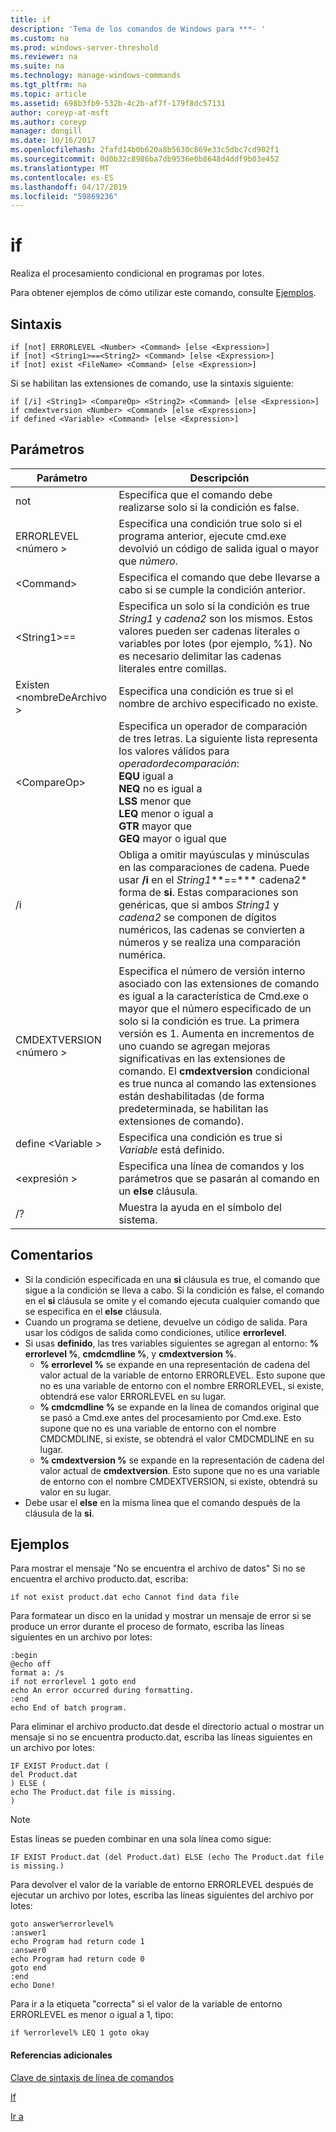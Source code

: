 ```yaml
---
title: if
description: 'Tema de los comandos de Windows para ***- '
ms.custom: na
ms.prod: windows-server-threshold
ms.reviewer: na
ms.suite: na
ms.technology: manage-windows-commands
ms.tgt_pltfrm: na
ms.topic: article
ms.assetid: 698b3fb9-532b-4c2b-af7f-179f8dc57131
author: coreyp-at-msft
ms.author: coreyp
manager: dongill
ms.date: 10/16/2017
ms.openlocfilehash: 2fafd14b0b620a8b5630c869e33c5dbc7cd902f1
ms.sourcegitcommit: 0d0b32c8986ba7db9536e0b8648d4ddf9b03e452
ms.translationtype: MT
ms.contentlocale: es-ES
ms.lasthandoff: 04/17/2019
ms.locfileid: "59869236"
---
```

# <a name="if"></a>if



Realiza el procesamiento condicional en programas por lotes.

Para obtener ejemplos de cómo utilizar este comando, consulte [Ejemplos](#BKMK_examples).

## <a name="syntax"></a>Sintaxis

```
if [not] ERRORLEVEL <Number> <Command> [else <Expression>]
if [not] <String1>==<String2> <Command> [else <Expression>]
if [not] exist <FileName> <Command> [else <Expression>]
```
Si se habilitan las extensiones de comando, use la sintaxis siguiente:
```
if [/i] <String1> <CompareOp> <String2> <Command> [else <Expression>]
if cmdextversion <Number> <Command> [else <Expression>]
if defined <Variable> <Command> [else <Expression>]
```

## <a name="parameters"></a>Parámetros

|Parámetro|Descripción|
|---------|-----------|
|not|Especifica que el comando debe realizarse solo si la condición es false.|
|ERRORLEVEL \<número >|Especifica una condición true solo si el programa anterior, ejecute cmd.exe devolvió un código de salida igual o mayor que *número*.|
|\<Command>|Especifica el comando que debe llevarse a cabo si se cumple la condición anterior.|
|\<String1>==<String2>|Especifica un solo si la condición es true *String1* y *cadena2* son los mismos. Estos valores pueden ser cadenas literales o variables por lotes (por ejemplo, %1). No es necesario delimitar las cadenas literales entre comillas.|
|Existen \<nombreDeArchivo >|Especifica una condición es true si el nombre de archivo especificado no existe.|
|\<CompareOp>|Especifica un operador de comparación de tres letras. La siguiente lista representa los valores válidos para *operadordecomparación*:</br>**EQU** igual a</br>**NEQ** no es igual a</br>**LSS** menor que</br>**LEQ** menor o igual a</br>**GTR** mayor que</br>**GEQ** mayor o igual que|
|/i|Obliga a omitir mayúsculas y minúsculas en las comparaciones de cadena.  Puede usar **/i** en el *String1***==*** cadena2* forma de **si**. Estas comparaciones son genéricas, que si ambos *String1* y *cadena2* se componen de dígitos numéricos, las cadenas se convierten a números y se realiza una comparación numérica.|
|CMDEXTVERSION \<número >|Especifica el número de versión interno asociado con las extensiones de comando es igual a la característica de Cmd.exe o mayor que el número especificado de un solo si la condición es true. La primera versión es 1. Aumenta en incrementos de uno cuando se agregan mejoras significativas en las extensiones de comando. El **cmdextversion** condicional es true nunca al comando las extensiones están deshabilitadas (de forma predeterminada, se habilitan las extensiones de comando).|
|define \<Variable >|Especifica una condición es true si *Variable* está definido.|
|\<expresión >|Especifica una línea de comandos y los parámetros que se pasarán al comando en un **else** cláusula.|
|/?|Muestra la ayuda en el símbolo del sistema.|

## <a name="remarks"></a>Comentarios

-   Si la condición especificada en una **si** cláusula es true, el comando que sigue a la condición se lleva a cabo. Si la condición es false, el comando en el **si** cláusula se omite y el comando ejecuta cualquier comando que se especifica en el **else** cláusula.
-   Cuando un programa se detiene, devuelve un código de salida. Para usar los códigos de salida como condiciones, utilice **errorlevel**.
-   Si usas **definido**, las tres variables siguientes se agregan al entorno: **% errorlevel %**, **cmdcmdline %**, y **cmdextversion %**.  
    -   **% errorlevel %** se expande en una representación de cadena del valor actual de la variable de entorno ERRORLEVEL. Esto supone que no es una variable de entorno con el nombre ERRORLEVEL, si existe, obtendrá ese valor ERRORLEVEL en su lugar.
    -   **% cmdcmdline %** se expande en la línea de comandos original que se pasó a Cmd.exe antes del procesamiento por Cmd.exe. Esto supone que no es una variable de entorno con el nombre CMDCMDLINE, si existe, se obtendrá el valor CMDCMDLINE en su lugar.
    -   **% cmdextversion %** se expande en la representación de cadena del valor actual de **cmdextversion**. Esto supone que no es una variable de entorno con el nombre CMDEXTVERSION, si existe, obtendrá su valor en su lugar.
-   Debe usar el **else** en la misma línea que el comando después de la cláusula de la **si**.

## <a name="BKMK_examples"></a>Ejemplos

Para mostrar el mensaje "No se encuentra el archivo de datos" Si no se encuentra el archivo producto.dat, escriba:
```
if not exist product.dat echo Cannot find data file 
```
Para formatear un disco en la unidad y mostrar un mensaje de error si se produce un error durante el proceso de formato, escriba las líneas siguientes en un archivo por lotes:
```
:begin
@echo off
format a: /s
if not errorlevel 1 goto end
echo An error occurred during formatting.
:end
echo End of batch program.
```
Para eliminar el archivo producto.dat desde el directorio actual o mostrar un mensaje si no se encuentra producto.dat, escriba las líneas siguientes en un archivo por lotes:
```
IF EXIST Product.dat (
del Product.dat
) ELSE (
echo The Product.dat file is missing.
)
```

> [!NOTE]
> Estas líneas se pueden combinar en una sola línea como sigue:
```
IF EXIST Product.dat (del Product.dat) ELSE (echo The Product.dat file is missing.)
```
Para devolver el valor de la variable de entorno ERRORLEVEL después de ejecutar un archivo por lotes, escriba las líneas siguientes del archivo por lotes:
```
goto answer%errorlevel%
:answer1
echo Program had return code 1
:answer0
echo Program had return code 0
goto end
:end
echo Done! 
```
Para ir a la etiqueta "correcta" si el valor de la variable de entorno ERRORLEVEL es menor o igual a 1, tipo:
```
if %errorlevel% LEQ 1 goto okay
```

#### <a name="additional-references"></a>Referencias adicionales

[Clave de sintaxis de línea de comandos](command-line-syntax-key.md)

[If](if.md)

[Ir a](goto.md)